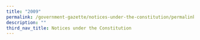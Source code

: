 ```yaml
---
title: "2009"
permalink: /government-gazette/notices-under-the-constitution/permalink/
description: ""
third_nav_title: Notices under the Constitution
---
```

